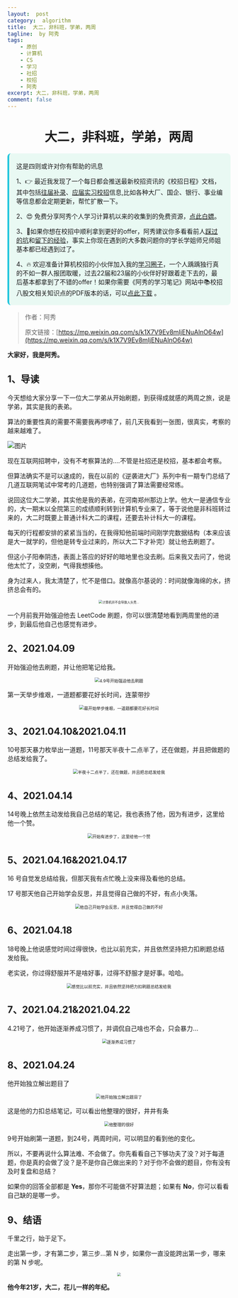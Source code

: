 ```yaml
---
layout:  post
category:  algorithm
title:  大二，非科班，学弟，两周
tagline:  by 阿秀
tags:
    - 原创
    - 计算机
    - CS
    - 学习
    - 社招
    - 校招
    - 阿秀
excerpt: 大二，非科班，学弟，两周
comment: false
---
```




<h1 align="center">大二，非科班，学弟，两周</h1>

<div style="border-color: #24C6DC;
            background-color: #e9f9f3;         
            margin: 1rem 0;
        padding: .25rem 1rem;
        border-left-width: .3rem;
        border-left-style: solid;
        border-radius: .5rem;
        color: inherit;">
  <p>这是四则或许对你有帮助的讯息</p>
  <p>1、👉 最近我发现了一个每日都会推送最新校招资讯的《校招日程》文档，其中包括<a style="text-decoration: underline" href="https://flowus.cn/share/ee50d5eb-3cd5-4f74-880e-95b215dd4ff2" target="_blank">往届补录</a>、<a href="https://flowus.cn/share/5f327c98-1e31-46c8-b86b-5ac6105e021f" target="_blank">应届实习校招</a>信息,比如各种大厂、国企、银行、事业编等信息都会定期更新，帮忙扩散一下。</p>  
  <p>2、😍
    免费分享阿秀个人学习计算机以来的收集到的免费资源，<a style="text-decoration: underline" href="/notes/07-resources/01-free/01-introduce.html" target="_blank">点此白嫖</a>。
  </p>
  <p>3、🚀如果你想在校招中顺利拿到更好的offer，阿秀建议你多看看前人<a style="text-decoration: underline" href="https://www.yuque.com/tuobaaxiu/httmmc/npg1k81zeq4wfpyz" target="_blank">踩过的坑</a>和<a style="text-decoration: underline"  target="_blank" href="https://www.yuque.com/tuobaaxiu/httmmc/gge9ppd0mbu2d3dp">留下的经验</a>，事实上你现在遇到的大多数问题你的学长学姐师兄师姐基本都已经遇到过了。
  </p>
  <p>4、🔥 欢迎准备计算机校招的小伙伴加入我的<a  style="text-decoration: underline" href="https://www.yuque.com/tuobaaxiu/httmmc/xg0otqvc17wfx4u9" target="_blank">学习圈子</a>，一个人踽踽独行真的不如一群人报团取暖，过去22届和23届的小伙伴好好跟着走下去的，最后基本都拿到了不错的offer！如果你需要《阿秀的学习笔记》网站中📚︎校招八股文相关知识点的PDF版本的话，可以<a style="text-decoration: underline" href="/notes/08-other/02-question.html#_5、如何下载阿秀的学习笔记内容pdf版本" target="_blank">点此下载</a> 。</p>   </div>





> 作者：阿秀
>
> 原文链接：[https://mp.weixin.qq.com/s/k1X7V9Ev8mIjENuAlnO64w](https://mp.weixin.qq.com/s/k1X7V9Ev8mIjENuAlnO64w)

**大家好，我是阿秀。**

## 1、导读

今天想给大家分享一下一位大二学弟从开始刷题，到获得成就感的两周之旅，说是学弟，其实是我的表弟。

算法的重要性真的需要不需要我再啰嗦了，前几天我看到一张图，很真实，考察的越来越难了。

![图片](https://axiu-image-bed.oss-cn-shanghai.aliyuncs.com/img/202205121507175.png)

现在互联网招聘中，没有不考察算法的....不管是社招还是校招，基本都会考察。

但算法确实不是可以速成的，我在以前的《逆袭进大厂》系列中有一期专门总结了几道互联网笔试中常考的几道题，也特别强调了算法需要经常练。

说回这位大二学弟，其实他是我的表弟，在河南郑州那边上学。他大一是通信专业的，大一期末以全院第三的成绩顺利转到计算机专业来了，等于说他是非科班转过来的，大二时既要上普通计科大二的课程，还要去补计科大一的课程。

每天的行程都安排的紧紧当当的，在我得知他前端时间刚学完数据结构（本来应该是大一就学的，但他是转专业过来的，所以大二下才补完）就让他去刷题了。

但这小子阳奉阴违，表面上答应的好好的暗地里也没去刷。后来我又去问了，他说他太忙了，没空刷，气得我想揍他。

身为过来人，我太清楚了，忙不是借口。就像高尔基说的：时间就像海绵的水，挤挤总会有的。

<div align="center"><img src="https://axiu-image-bed.oss-cn-shanghai.aliyuncs.com/img/202205121822809.png" alt="计算机并不会导致人头秃..." style="zoom:50%;" /></div>





一个月前我开始强迫他去 LeetCode 刷题，你可以很清楚地看到两周里他的进步，到最后他自己也感觉有进步。

## 2、2021.04.09

开始强迫他去刷题，并让他把笔记给我。

<div align="center"><img src="https://axiu-image-bed.oss-cn-shanghai.aliyuncs.com/img/202205121822639.png" alt="4.9号开始强迫他去刷题" style="zoom: 67%;" /></div>

<div align="center"></div>



第一天举步维艰，一道题都要花好长时间，连蒙带抄

<div align="center"><img src="https://axiu-image-bed.oss-cn-shanghai.aliyuncs.com/img/202205121822900.png" alt="最开始举步维艰，一道题都要花好长时间" style="zoom: 67%;" /></div>



## 3、2021.04.10&2021.04.11

10号那天暴力枚举出一道题，11号那天半夜十二点半了，还在做题，并且把做题的总结发给我了。

<div align="center"><img src="https://axiu-image-bed.oss-cn-shanghai.aliyuncs.com/img/202205121822982.png" alt="半夜十二点半了，还在做题，并且把总结发给我" style="zoom:67%;" /></div>



## 4、2021.04.14

14号晚上依然主动发给我自己总结的笔记，我也表扬了他，因为有进步，这里给他一个赞。

<div align="center"><img src="https://axiu-image-bed.oss-cn-shanghai.aliyuncs.com/img/202205121822878.png" alt="开始有进步了，这里给他一个赞" style="zoom:67%;" /></div>



## 5、2021.04.16&2021.04.17

16 号自觉发总结给我，但那天我有点忙晚上没来得及看他的总结。

17 号那天他自己开始学会反思，并且觉得自己做的不好，有点小失落。

<div align="center"><img src="https://axiu-image-bed.oss-cn-shanghai.aliyuncs.com/img/202205121822669.png" alt="他自己开始学会反思，并且觉得自己做的不好" style="zoom:67%;" /></div>



## 6、2021.04.18

18号晚上他说感觉时间过得很快，也比以前充实，并且依然坚持把力扣刷题总结发给我。

老实说，你过得舒服并不是啥好事，过得不舒服才是好事。哈哈。

<div align="center"><img src="https://axiu-image-bed.oss-cn-shanghai.aliyuncs.com/img/202205121822319.png" alt="感觉比以前充实，并且依然坚持把力扣刷题总结发给我" style="zoom:67%;" /></div>



## 7、2021.04.21&2021.04.22

4.21号了，他开始逐渐养成习惯了，并调侃自己啥也不会，只会暴力...

<div align="center"><img src="https://axiu-image-bed.oss-cn-shanghai.aliyuncs.com/img/202205121822965.png" alt="逐渐养成习惯了" style="zoom:67%;" /></div>



## 8、2021.04.24

他开始独立解出题目了

<div align="center"><img src="https://axiu-image-bed.oss-cn-shanghai.aliyuncs.com/img/202205121823988.png" alt="他开始独立解出题目了" style="zoom:67%;" /></div>





这是他的力扣总结笔记，可以看出他整理的很好，井井有条

<div align="center"><img src="https://axiu-image-bed.oss-cn-shanghai.aliyuncs.com/img/202205121823907.png" alt="他整理的很好" style="zoom:67%;" /></div>


9号开始刷第一道题，到24号，两周时间，可以明显的看到他的变化。

所以，不要再说什么算法难、不会做了。你先看看自己下够功夫了没？对于每道题，你是真的会做了没？是不是你自己做出来的？对于你不会做的题目，你有没有及时复盘和总结？

如果你的回答全部都是 **Yes**，那你不可能做不好算法题；如果有 **No**，你可以看看自己缺的是哪一步。

## 9、结语

千里之行，始于足下。

走出第一步，才有第二步，第三步...第 N 步，如果你一直没能跨出第一步，哪来的第 N 步呢。

<div align="center"><img src="https://axiu-image-bed.oss-cn-shanghai.aliyuncs.com/img/202205220050312.png" style="zoom:50%;" /></div>



**他今年21岁，大二，花儿一样的年纪。**



























